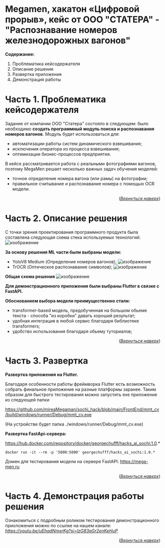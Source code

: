 <a name="readme-top"></a>

# Megamen, хакатон «Цифровой прорыв», кейс от ООО "СТАТЕРА" - "Распознавание номеров железнодорожных вагонов"

**Содержание:**
1. Проблематика кейсодержателя
2. Описание решения
3. Развертка приложения
4. Демонстрация работы

# Часть 1. Проблематика кейсодержателя
Задание от компании ООО "Статера" состояло в следующем: было необходимо **создать программный модуль поиска и распознавания номеров вагонов**.
Модуль будет использоваться для:
* автоматизации работы систем динамического взвешивания;
* исключения оператора из процесса взвешивания;
* оптимизации бизнес-процессов предприятия.

В кейсе рассматривается работа с реальными фотографиями вагонов, поэтому MegaMen решает несколько важных задач обучения моделей:
* точное определение номера вагона (или рамы) на фотографии;
* правильное считывание и распознавание номера с помощью OCR модели.

<p align="right">(<a href="#readme-top"><i>Вернуться наверх</i></a>)</p>

# Часть 2. Описание решения
С точки зрения проектирования программного продукта была составлена следующая схема стека используемых технологий: 
![изображение](https://github.com/mireaMegaman/sochi_hack/assets/100156578/93f2acf3-eaef-4d8f-866d-8e88f65eefc7)

**За основу решения ML части были выбраны модели:**
* YoloV8 Medium (Определение номеров вагонов);
  ![изображение](https://github.com/mireaMegaman/sochi_hack/assets/100156578/3241bf78-7805-4143-91bd-acee0558dbb7)
* TrOCR (Оптическое распознавание символов);
  ![изображение](https://github.com/mireaMegaman/sochi_hack/assets/100156578/8a1afc05-acd7-4a70-af1e-d99d86961c7a)

**Общая схема решения**
![изображение](https://github.com/mireaMegaman/sochi_hack/assets/100156578/4e11a7c4-3417-4b7f-b4e5-3048784f3259)


**Для демонстрационного приложения были выбраны Flutter в связке с FastAPI.**

**Обоснованием выбора модели преимущественно стали:**
* transformer-based модель, предобученная на большом обьеме текста - способа "из коробки" давать хороший результат;
* удобная интеграция в любой сервис благодаря библиотеке transformers;
* удобство использования благодаря обьему туториалов;


<p align="right">(<a href="#readme-top"><i>Вернуться наверх</i></a>)</p>

# Часть 3. Развертка

**Развертка приложения на Flutter.**

Благодаря особенности работы фреймворка Flutter есть возможность собрать финальное приложение на разные платформы заранее. Таким образом для быстрого тестирования можно запустить exe приложение из следующей папки

https://github.com/mireaMegaman/sochi_hack/blob/main/FrontEnd/mmt_cv/build/windows/runner/Debug/mmt_cv.exe

(На устройстве будет папка ./windows/runner/Debug/mmt_cv.exe)

**Развертка FastApi-сервера:**

https://hub.docker.com/repository/docker/georgechufff/hacks_ai_sochi:1.0.*

```
docker run -it --rm -p '5000:5000' georgechufff/hacks_ai_sochi:1.0.*
```
Домен для тестирования модели на сервере FastAPI:
https://mega-men.ru

<p align="right">(<a href="#readme-top"><i>Вернуться наверх</i></a>)</p>

# Часть 4. Демонстрация работы решения

Ознакомиться с подробным роликом тестирования демонстрационного приоложения можно по ссылке на нашем канале: *https://youtu.be/uEhadNmxrKg?si=lzG83aGr2enKeHuP*

<p align="right">(<a href="#readme-top"><i>Вернуться наверх</i></a>)</p>

